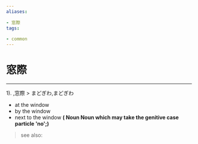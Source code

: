 ```yaml
---
aliases:
    
- 窓際
tags:
    
- common
---
```


# 窓際
---
1).
,窓際 > まどぎわ,まどぎわ

- at the window
- by the window
- next to the window
**( Noun Noun which may take the genitive case particle 'no';)**
> see also: 
            
